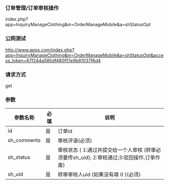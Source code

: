 ### **订单管理/订单审核操作**
index.php?app=InquiryManageClothing&m=OrderManageMobile&a=shStatusOpt

### **公网测试**
http://www.apps.com/index.php?app=InquiryManageClothing&m=OrderManageMobile&a=shStatusOpt&access_token=67f244a585df480f51e9b81037f6d4

### **请求方式**
get


### **参数**
| 参数名称  |必填|     说明      |
|------|-----|------|
| id| 是 |   订单id|
| sh_comments| 是 |   审核评语(必须)|
| sh_status| 是 |   审核状态 ( 1:通过并提交给一个人审核 (转审必须要传sh_uid); 2:审核通过;3:驳回操作,订单作废)|
| sh_uid| 是 |  转审审核人uid (如果没有填 0 )(必须)|
